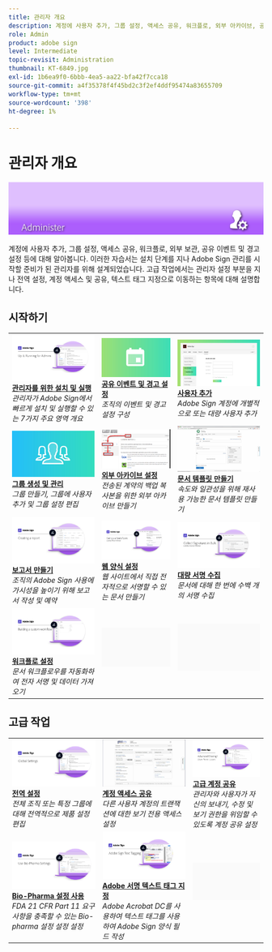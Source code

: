 ```yaml
---
title: 관리자 개요
description: 계정에 사용자 추가, 그룹 설정, 액세스 공유, 워크플로, 외부 아카이브, 공유 이벤트 및 경고 설정 등의 기본 사항을 알아봅니다.
role: Admin
product: adobe sign
level: Intermediate
topic-revisit: Administration
thumbnail: KT-6849.jpg
exl-id: 1b6ea9f0-6bbb-4ea5-aa22-bfa42f7cca18
source-git-commit: a4f35378f4f45bd2c3f2ef4ddf95474a83655709
workflow-type: tm+mt
source-wordcount: '398'
ht-degree: 1%

---
```


# 관리자 개요

![관리자 이미지 서명](../assets/Hero-Admin.png)

계정에 사용자 추가, 그룹 설정, 액세스 공유, 워크플로, 외부 보관, 공유 이벤트 및 경고 설정 등에 대해 알아봅니다. 이러한 자습서는 설치 단계를 지나 Adobe Sign 관리를 시작할 준비가 된 관리자를 위해 설계되었습니다. 고급 작업에서는 관리자 설정 부분을 지나 전역 설정, 계정 액세스 및 공유, 텍스트 태그 지정으로 이동하는 항목에 대해 설명합니다.

## 시작하기

<table style="table-layout:fixed">
<tr>
  <td>
    <a href="up-and-running-admin.md">
      <img alt="관리자를 위한 설치 및 실행" src="../assets/Up-Running.png" />
    </a>
    <div>
    <a href="up-and-running-admin.md"><strong>관리자를 위한 설치 및 실행</strong></a>
    </div>
    <em>관리자가 Adobe Sign에서 빠르게 설치 및 실행할 수 있는 7가지 주요 영역 개요</em>
    <br>
  </td>
  <td>
    <a href="set-up-shared-events-and-alert.md">
      <img alt="공유 이벤트 및 경고 설정" src="../assets/SharedEvents.png" />
    </a>
    <div>
    <a href="set-up-shared-events-and-alert.md"><strong>공유 이벤트 및 경고 설정</strong></a>
    </div>
    <em>조직의 이벤트 및 경고 설정 구성</em>
    <br>
  </td>
  <td>
    <a href="add-users-to-your-account.md">
      <img alt="sser 추가" src="../assets/Adding-Users.png" />
    </a>
    <div>
    <a href="add-users-to-your-account.md"><strong>사용자 추가</strong></a>
    </div>
    <em>Adobe Sign 계정에 개별적으로 또는 대량 사용자 추가</em>
    <br>
  </td>
</tr>
<tr>
  <td>
    <a href="create-and-manage-groups.md">
      <img alt="그룹 생성 및 관리" src="../assets/Creating-Groups.png" />
    </a>
    <div>
    <a href="create-and-manage-groups.md"><strong>그룹 생성 및 관리</strong></a>
    </div>
    <em>그룹 만들기, 그룹에 사용자 추가 및 그룹 설정 편집</em>
    <br>
  </td>
  <td>
    <a href="set-up-your-external-archive.md">
      <img alt="외부 아카이브 설정" src="../assets/ExternalArchive.png" />
    </a>
    <div>
    <a href="set-up-your-external-archive.md"><strong>외부 아카이브 설정</strong></a>
    </div>
    <em>전송된 계약의 백업 복사본을 위한 외부 아카이브 만들기</em>
    <br>
  </td>
  <td>
    <a href="../sign-advanced-users/create-a-template.md">
      <img alt="문서 템플릿 만들기" src="../assets/Template.png" />
    </a>
    <div>
    <a href="../sign-advanced-users/create-a-template.md"><strong>문서 템플릿 만들기</strong></a>
    </div>
    <em>속도와 일관성을 위해 재사용 가능한 문서 템플릿 만들기</em>
    <br>
  </td>
</tr>
<tr>
  <td>
    <a href="create-a-report.md">
      <img alt="보고서 만들기" src="../assets/Report.png" />
    </a>
    <div>
    <a href="create-a-report.md"><strong>보고서 만들기</strong></a>
    </div>
    <em>조직의 Adobe Sign 사용에 가시성을 높이기 위해 보고서 작성 및 예약</em>
    <br>
  </td>
  <td>
    <a href="../sign-advanced-users/webform.md">
      <img alt="웹 양식 설정" src="../assets/Webform.png" />
    </a>
    <div>
    <a href="../sign-advanced-users/webform.md"><strong>웹 양식 설정</strong></a>
    </div>
    <em>웹 사이트에서 직접 전자적으로 서명할 수 있는 문서 만들기</em>
    <br>
  </td>
  <td>
    <a href="../sign-advanced-users/megasign.md">
      <img alt="대량 서명 수집" src="../assets/Megasign.png" />
    </a>
    <div>
    <a href="../sign-advanced-users/megasign.md"><strong>대량 서명 수집</strong></a>
    </div>
    <em>문서에 대해 한 번에 수백 개의 서명 수집</em>
    <br>
  </td>
</tr>
<tr>
  <td>
    <a href="building-a-custom-workflow.md">
      <img alt="워크플로 설정" src="../assets/BuildingWorkflow.png" />
    </a>
    <div>
    <a href="building-a-custom-workflow.md"><strong>워크플로 설정</strong></a>
    </div>
    <em>문서 워크플로우를 자동화하여 전자 서명 및 데이터 가져오기</em>
    <br>
  </td>
  <td>
    <img alt="스페이서" src="../assets/Grayspacer.png" />
    <div>
    <br>
  </td>
  <td>
    <img alt="스페이서" src="../assets/Grayspacer.png" />
    <div>
    <br>
  </td>
</tr>
</table>

## 고급 작업

<table style="table-layout:fixed">
<tr>
  <td>
    <a href="learn-about-global-settings.md">
      <img alt="전역 설정" src="../assets/GlobalSettings_1280.png">
    </a>
    <div>
    <a href="learn-about-global-settings.md"><strong>전역 설정</strong></a>
    </div>
    <em>전체 조직 또는 특정 그룹에 대해 전역적으로 제품 설정 편집</em>
    <br>
  </td>
  <td>
    <a href="share-account-access.md">
      <img alt="계정 액세스 공유" src="../assets/SharingAccess.png" />
    </a>  
    <div>
    <a href="share-account-access.md"><strong>계정 액세스 공유</strong></a>
    </div>
    <em>다른 사용자 계정의 트랜잭션에 대한 보기 전용 액세스 설정</em>
    <br>
  </td>
  <td>
    <a href="advanced-account-sharing.md">
      <img alt="고급 계정 공유" src="../assets/AdvancedSharing_1280.png" />
    </a>
    <div>
    <a href="advanced-account-sharing.md"><strong>고급 계정 공유</strong></a>
    </div>
    <em>관리자와 사용자가 자신의 보내기, 수정 및 보기 권한을 위임할 수 있도록 계정 공유 설정</em>
    <br>
  </td>
</tr>
<tr>
  <td>
    <a href="use-bio-pharma-settings.md">
      <img alt="Bio-Pharma 설정 사용" src="../assets/Bio_1280.png" />
    </a>
    <div>
    <a href="use-bio-pharma-settings.md"><strong>Bio-Pharma 설정 사용</strong></a>
    </div>
    <em>FDA 21 CFR Part 11 요구 사항을 충족할 수 있는 Bio-pharma 설정 설정 설정</em>
    <br>
  </td> 
  <td>
     <a href="../sign-advanced-users/adobe-sign-text-tagging.md">
      <img alt="Adobe 서명 텍스트 태그 지정" src="../assets/Text-Tagging.png" />
    </a>
    <div>
    <a href="../sign-advanced-users/adobe-sign-text-tagging.md"><strong>Adobe 서명 텍스트 태그 지정</strong></a>
    <div>
    <em>Adobe Acrobat DC를 사용하여 텍스트 태그를 사용하여 Adobe Sign 양식 필드 작성</em>
    <br>
  </td>
  <td>
    <img alt="스페이서" src="../assets/Grayspacer.png" />
    <div>
    <br>
  </td>
</tr>
</table>
